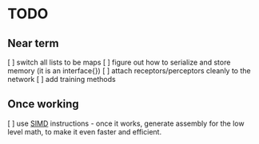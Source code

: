 # TODO

## Near term
[ ] switch all lists to be maps
[ ] figure out how to serialize and store memory (it is an interface{})
[ ] attach receptors/perceptors cleanly to the network
[ ] add training methods

## Once working

[ ] use [SIMD](https://github.com/bjwbell/gensimd) instructions
    - once it works, generate assembly for the low level math, to make it even faster and efficient.
